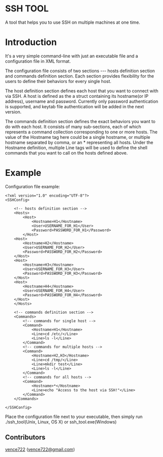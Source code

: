 # SSH TOOL

A tool that helps you to use SSH on multiple machines at one time. 

# Introduction

It's a very simple command-line with just an executable file and a configuration file in XML format.

The configuration file consists of two sections --- hosts definition section and commands definition section. Each section provides flexibility for the users to define their behaviors for every single host.

The host definition section defines each host that you want to connect with via SSH. A host is defined as the a struct containing its hostname(or IP address), username and password. Currently only password authentication is supported, and keytab file authentication will be added in the next version.

The commands definition section defines the exact behaviors you want to do with each host. It consists of many sub-sections, each of which represents a command collection corresponding to one or more hosts. The value of the Hostname tag here could be a single hostname, or multiple hostname separated by comma, or an * representing all hosts. Under the Hostname definition, multiple Line tags will be used to define the shell commands that you want to call on the hosts defined above.

# Example

Configuration file example:

	<?xml version="1.0" encoding="UTF-8"?>
	<SSHConfig>
      
		<!-- hosts definition section -->
		<Hosts>
			<Host>
				<Hostname>H1</Hostname>
				<User>USERNAME_FOR_H1</User>
				<Password>PASSWORD_FOR_H1</Password>
			</Host>
		<Host>
			<Hostname>H2</Hostname>
			<User>USERNAME_FOR_H2</User>
			<Password>PASSWORD_FOR_H2</Password>
		</Host>
		<Host>
			<Hostname>H3</Hostname>
			<User>USERNAME_FOR_H3</User>
			<Password>PASSWORD_FOR_H3</Password>
		</Host>
		<Host>
			<Hostname>H4</Hostname>
			<User>USERNAME_FOR_H4</User>
			<Password>PASSWORD_FOR_H4</Password>
		</Host>
		</Hosts>
	
		<!-- commands definition section -->
		<Commands>
			<!-- commands for single host -->
			<Command>
				<Hostname>H1</Hostname>
				<Line>cd /etc/</Line>
				<Line>ls -l</Line>
			</Command>
			<!-- commands for multiple hosts -->
			<Command>
				<Hostname>H2,H3</Hostname>
				<Line>cd /tmp/</Line>
				<Line>mkdir test</Line>
				<Line>ls -l</Line>
			</Command>
			<!-- commands for all hosts -->
			<Command>
				<Hostname>*</Hostname>
				<Line>echo "Access to the host via SSH!"</Line>
			</Command>
		</Commands>
	
	</SSHConfig> 
	
Place the configuration file next to your executable, then simply run ./ssh_tool(Unix, Linux, OS X) or ssh_tool.exe(Windows)

## Contributors

[vence722](https://github.com/vence722) (vence722@gmail.com)
